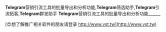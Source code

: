 **Telegram**营销引流工具的批量导出和分析功能,**Telegram**筛选助手,**Telegram**引流拓客,**Telegram**群发助手
**Telegram**营销引流工具的批量导出和分析功能______

[😍想了解推广相关软件的朋友请登录 http://www.vst.tw](http://www.vst.tw)



